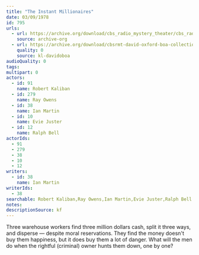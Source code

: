 ```yaml
---
title: "The Instant Millionaires"
date: 03/09/1978
id: 795
urls: 
  - url: https://archive.org/download/cbs_radio_mystery_theater/cbs_radio_mystery_theater-0751-0800.zip/cbs_radio_mystery_theater-0751-0800%2Fcbsrmt_0795_the_instant_millionaires.mp3
    source: archive-org
  - url: https://archive.org/download/cbsrmt-david-oxford-boa-collection/CBSRMT-780309-0795-The-Instant-Millionaires-(32-22)-[2007]-{BoA}.mp3
    quality: 0
    source: kl-davidoboa
audioQuality: 0
tags: 
multipart: 0
actors:  
  - id: 91
    name: Robert Kaliban  
  - id: 279
    name: Ray Owens  
  - id: 38
    name: Ian Martin  
  - id: 10
    name: Evie Juster  
  - id: 12
    name: Ralph Bell
actorIds:  
  - 91  
  - 279  
  - 38  
  - 10  
  - 12
writers:  
  - id: 38
    name: Ian Martin
writerIds:  
  - 38
searchable: Robert Kaliban,Ray Owens,Ian Martin,Evie Juster,Ralph Bell Ian Martin
notes: 
descriptionSource: kf
---
```

Three warehouse workers find three million dollars cash, split it three ways, and disperse — despite moral reservations. They find the money doesn't buy them happiness, but it does buy them a lot of danger. What will the men do when the rightful (criminal) owner hunts them down, one by one?